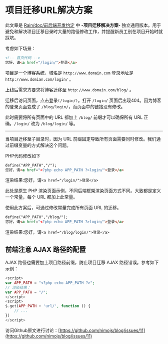 项目迁移URL解决方案
================
<!--_PAGEDATA
{
    "title": "项目迁移URL解决方案",
    "githubissuesid": 11,
    "createData": "2015-03-08",
    "keywords": "Web开发,团队规范,链接失效,项目迁移，项目架构",
    "description":"介绍应对项目迁移的一种解决方案"
}
_PAGEDATA-->

此文章是 [Rain/doc/前后端开发约定](https://github.com/nimojs/rain/blob/master/doc/%E5%89%8D%E5%90%8E%E7%AB%AF%E5%BC%80%E5%8F%91%E7%BA%A6%E5%AE%9A.md#%E9%A1%B9%E7%9B%AE%E8%BF%81%E7%A7%BB%E8%A7%A3%E5%86%B3%E6%96%B9%E6%A1%88) 中 **-项目迁移解决方案-** 独立通用版本。用于避免和解决项目迁移目录时大量的路径修改工作，并提醒新员工别在项目开始时就踩坑。

考虑如下场景：
```html
<!-- 首页代码 -->
您好，请<a href="/login/">登录</a>
```
项目是一个博客系统，域名是 `http://www.domain.com` 登录地址是 `http://www.domian.com/login/` 。

上线后需求方要求将博客迁移至 `http://www.domain.com/blog/` 。

迁移后访问页面，点击登录`(/login/)`。打开 `/login/` 页面后出现404。因为博客的登录页面变成了 `/blog/login/`，而页面中的链接没有修改。

此时需要将所有页面中的 URL 都加上 `/blog/` 前缀才可以确保所有 URL 正确，`/login/` 改为 `/blog/login/` 等。

------------

当项目迁移至子目录时，因为 URL 前缀固定导致所有页面需要同时修改。我们通过前缀变量的方式解决这个问题。

PHP代码修改如下
```html
define("APP_PATH","/");
您好，请<a href="<?php echo APP_PATH ?>login/">登录</a>
```
渲染结果:您好，请`<a href="/login/">登录</a>`

此处是原生 PHP 渲染页面示例，不同后端框架渲染页面方式不同。大致都是定义一个常量，每个 URL 都加上此常量。

使用此方案后，可通过修改常量完成所有页面 URL 的迁移。

```html
define("APP_PATH","/blog/");
您好，请<a href="<?php echo APP_PATH ?>login/">登录</a>
```
渲染结果:您好，请`<a href="/blog/login/">登录</a>`

前端注意 AJAX 路径的配置
----------------------
AJAX 路径也需要加上项目路径前缀，防止项目迁移 AJAX 路径错误。参考如下示例：
```php
<script>
var APP_PATH = "<?php echo APP_PATH ?>";
// 渲染结果：
var APP_PATH = "/";
</script>
<script>
$.get(APP_PATH + 'url/', function () {
    // ...
})
</script>
```

访问Github原文进行讨论：[https://github.com/nimojs/blog/issues/11](https://github.com/nimojs/blog/issues/11)